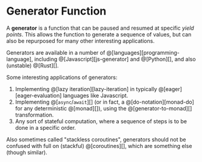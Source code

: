 # Generator Function

A __generator__ is a function that can be paused and resumed at specific *yield points*.
This allows the function to generate a sequence of values, but can also be repurposed for
many other interesting applications.

Generators are available in a number of @[languages][programming-language], including
@[Javascript][js-generator] and @[Python][], and also (unstable) @[Rust][].

Some interesting applications of generators:
1.  Implementing @[lazy iteration][lazy-iteration] in typically @[eager][eager-evaluation]
    languages like Javascript.
2.  Implementing @[`async`/`await`][] (or in fact, a @[do-notation][monad-do] for any
    deterministic @[monad][]), using the @[generator-to-monad][] transformation.
3.  Any sort of stateful computation, where a sequence of steps is to be done in a
    specific order.

Also sometimes called "stackless coroutines", generators should not be confused with full
on (stackful) @[coroutines][], which are something else (though similar).
